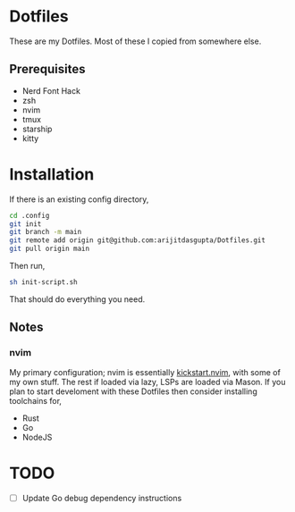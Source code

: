 # Dotfiles

These are my Dotfiles. Most of these I copied from somewhere else.

## Prerequisites
- Nerd Font Hack
- zsh
- nvim
- tmux
- starship
- kitty 

# Installation

If there is an existing config directory,

```bash
cd .config
git init
git branch -m main
git remote add origin git@github.com:arijitdasgupta/Dotfiles.git
git pull origin main
```

Then run,
```bash
sh init-script.sh
```

That should do everything you need.

## Notes
### nvim
My primary configuration; nvim is essentially [kickstart.nvim](git@github.com:nvim-lua/kickstart.nvim.git), with some of my own stuff. The rest if loaded via lazy, LSPs are loaded via Mason. If you plan to start develoment with these Dotfiles then consider installing toolchains for,

 - Rust
 - Go
 - NodeJS

# TODO
 - [ ] Update Go debug dependency instructions 
